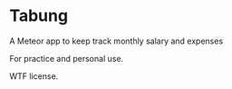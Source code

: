 Tabung
======

A Meteor app to keep track monthly salary and expenses

For practice and personal use.

WTF license.
